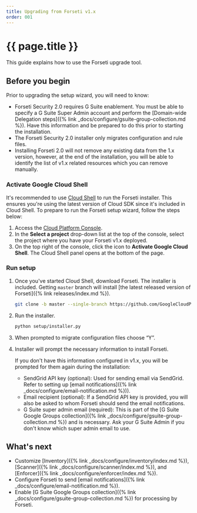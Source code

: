 ```yaml
---
title: Upgrading from Forseti v1.x
order: 001
---
```


# {{ page.title }}

This guide explains how to use the Forseti upgrade tool.

## Before you begin

Prior to upgrading the setup wizard, you will need to know:

  - Forseti Security 2.0 requires G Suite enablement. 
  You must be able to specify a G Suite Super Admin account 
  and perform the [Domain-wide Delegation steps]({% link _docs/configure/gsuite-group-collection.md %}).
  Have this information and be prepared to do this 
  prior to starting the installation.
  - The Forseti Security 2.0 installer only migrates configuration and rule files.
  - Installing Forseti 2.0 will not remove any existing data from the 1.x version, however, at the end of the
  installation, you will be able to identify the list of v1.x related resources which you can remove manually.


### Activate Google Cloud Shell

It's recommended to use [Cloud Shell](https://cloud.google.com/shell/docs/quickstart) to run the
Forseti installer. This ensures you're using the latest version of Cloud SDK since it's included
in Cloud Shell. To prepare to run the Forseti setup wizard, follow the steps below:

  1. Access the [Cloud Platform Console](https://console.cloud.google.com/).
  1. In the **Select a project** drop-down list at the top of the console, select the project where
  you have your Forseti v1.x deployed.
  1. On the top right of the console, click the icon to **Activate Google Cloud Shell**. The Cloud
  Shell panel opens at the bottom of the page.

### Run setup

  1. Once you've started Cloud Shell, download Forseti. The installer is included.
     Getting `master` branch will install [the latest released version of Forseti]({% link releases/index.md %}).

      ```bash
      git clone -b master --single-branch https://github.com/GoogleCloudPlatform/forseti-security.git
      ```

  1. Run the installer.

     ```bash 
     python setup/installer.py
     ```

  1. When prompted to migrate configuration files choose “Y”.

  1. Installer will prompt the necessary information to install Forseti.

     If you don't have this information configured in v1.x, you will be prompted for them again during the installation:

     * SendGrid API key (optional): Used for sending email via SendGrid. Refer to
       setting up [email notifications]({% link _docs/configure/email-notification.md %})).
     * Email recipient (optional): If a SendGrid API key is provided, you will also be asked
       to whom Forseti should send the email notifications.
     * G Suite super admin email (required): This is part of the
       [G Suite Google Groups collection]({% link _docs/configure/gsuite-group-collection.md %})
       and is necessary.
       Ask your G Suite Admin if you don't know which super admin email to use.


## What's next

  - Customize [Inventory]({% link _docs/configure/inventory/index.md %}),
  [Scanner]({% link _docs/configure/scanner/index.md %}),
  and [Enforcer]({% link _docs/configure/enforcer/index.md %}).
  - Configure Forseti to send [email notifications]({% link _docs/configure/email-notification.md %}).
  - Enable [G Suite Google Groups collection]({% link _docs/configure/gsuite-group-collection.md %})
  for processing by Forseti.
